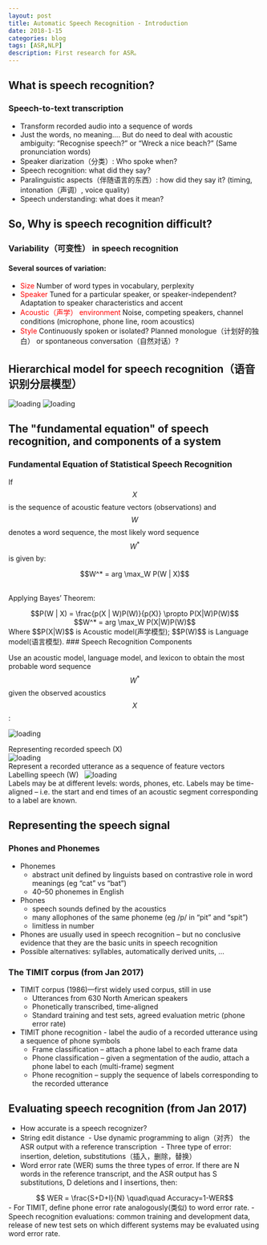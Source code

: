 ```yaml
---
layout: post
title: Automatic Speech Recognition - Introduction
date: 2018-1-15
categories: blog
tags: [ASR,NLP]
description: First research for ASR。
---
```


## What is speech recognition?  
### Speech-to-text transcription  
- Transform recorded audio into a sequence of words  
- Just the words, no meaning.... But do need to deal with acoustic ambiguity: “Recognise speech?” or “Wreck a nice beach?” (Same pronunciation words) 
- Speaker diarization（分类）: Who spoke when?  
- Speech recognition: what did they say?  
- Paralinguistic aspects（伴随语言的东西）: how did they say it? (timing, intonation（声调）, voice quality)  
- Speech understanding: what does it mean?  

## So, Why is speech recognition difficult?  
### Variability（可变性） in speech recognition  
#### Several sources of variation:  
- <font color="red">Size</font> Number of word types in vocabulary, perplexity  
- <font color="red">Speaker</font> Tuned for a particular speaker, or speaker-independent? Adaptation to speaker characteristics and accent  
- <font color="red">Acoustic（声学） environment</font> Noise, competing speakers, channel conditions (microphone, phone line, room acoustics)  
- <font color="red">Style</font> Continuously spoken or isolated? Planned monologue（计划好的独白） or spontaneous conversation（自然对话）? 

## Hierarchical model for speech recognition（语音识别分层模型）  
![loading](https://raw.githubusercontent.com/zhiyou720/zhiyou720.github.io/e65bf6d144368417c8ccf5ef158054a66e8ae3f3/img/ASR/ASR-01-01.png)
![loading](https://raw.githubusercontent.com/zhiyou720/zhiyou720.github.io/e65bf6d144368417c8ccf5ef158054a66e8ae3f3/img/ASR/ASR-01-02.png)
<script type="text/javascript" src="http://cdn.mathjax.org/mathjax/latest/MathJax.js?config=default"></script>
## The "fundamental equation" of speech recognition, and components of a system  
### Fundamental Equation of Statistical Speech Recognition
If $$X$$ is the sequence of acoustic feature vectors (observations) and $$W$$ denotes a word sequence, the most likely word sequence $$W^* $$ is given by:  
<center>$$W^* = arg \max_W P(W | X)$$</center>  

Applying Bayes’ Theorem:
<center>$$P(W | X) = \frac{p(X | W)P(W)}{p(X)} \propto P(X|W)P(W)$$</center>  
<center>$$W^* = arg \max_W P(X|W)P(W)$$</center>  
Where $$P(X|W)$$ is Acoustic model(声学模型); $$P(W)$$ is Language model(语言模型).  
### Speech Recognition Components

Use an acoustic model, language model, and lexicon to obtain the most probable word sequence $$W^* $$ given the observed acoustics $$X$$ :

![loading](https://raw.githubusercontent.com/zhiyou720/zhiyou720.github.io/master/img/ASR/ASR-01-03.png)  

Representing recorded speech (X)  
![loading](https://raw.githubusercontent.com/zhiyou720/zhiyou720.github.io/master/img/ASR/ASR-01-04.png)  
Represent a recorded utterance as a sequence of feature vectors  
Labelling speech (W)  
![loading](https://raw.githubusercontent.com/zhiyou720/zhiyou720.github.io/master/img/ASR/ASR-01-05.png)    
Labels may be at different levels: words, phones, etc.
Labels may be time-aligned – i.e. the start and end times of an acoustic segment corresponding to a label are known.

## Representing the speech signal  
### Phones and Phonemes
- Phonemes
  - abstract unit defined by linguists based on contrastive role in word meanings (eg “cat” vs “bat”)
  - 40–50 phonemes in English  
- Phones  
  - speech sounds defined by the acoustics  
  - many allophones of the same phoneme (eg /p/ in “pit” and “spit”)  
  - limitless in number  
- Phones are usually used in speech recognition – but no conclusive evidence that they are the basic units in speech recognition  
- Possible alternatives: syllables, automatically derived units, ...  
### The TIMIT corpus (from Jan 2017)  
- TIMIT corpus (1986)—first widely used corpus, still in use  
  - Utterances from 630 North American speakers  
  - Phonetically transcribed, time-aligned  
  - Standard training and test sets, agreed evaluation metric (phone error rate)  
- TIMIT phone recognition - label the audio of a recorded utterance using a sequence of phone symbols  
  - Frame classification – attach a phone label to each frame data  
  - Phone classification – given a segmentation of the audio, attach a phone label to each (multi-frame) segment
  - Phone recognition – supply the sequence of labels corresponding to the recorded utterance
## Evaluating speech recognition (from Jan 2017)  
- How accurate is a speech recognizer?  
- String edit distance
  - Use dynamic programming to align（对齐） the ASR output with a reference transcription
  - Three type of error: insertion, deletion, substitutions（插入，删除，替换）
- Word error rate (WER) sums the three types of error. If there are N words in the reference transcript, and the ASR output has S substitutions, D deletions and I insertions, then:  
<center>$$ WER = \frac{S+D+I}{N} \quad\quad Accuracy=1-WER$$</center>
- For TIMIT, define phone error rate analogously(类似) to word error rate. 
- Speech recognition evaluations: common training and development data, release of new test sets on which different systems may be evaluated using word error rate.







